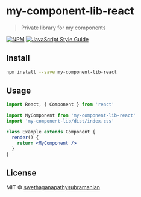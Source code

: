# my-component-lib-react

> Private library for my components

[![NPM](https://img.shields.io/npm/v/my-component-lib.svg)](https://www.npmjs.com/package/my-component-lib) [![JavaScript Style Guide](https://img.shields.io/badge/code_style-standard-brightgreen.svg)](https://standardjs.com)

## Install

```bash
npm install --save my-component-lib-react
```

## Usage

```jsx
import React, { Component } from 'react'

import MyComponent from 'my-component-lib-react'
import 'my-component-lib/dist/index.css'

class Example extends Component {
  render() {
    return <MyComponent />
  }
}
```

## License

MIT © [swethaganapathysubramanian](https://github.com/swethaganapathysubramanian)
